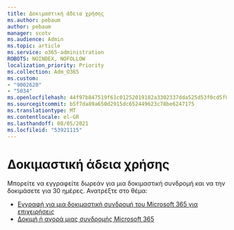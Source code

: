 ```yaml
---
title: Δοκιμαστική άδεια χρήσης
ms.author: pebaum
author: pebaum
manager: scotv
ms.audience: Admin
ms.topic: article
ms.service: o365-administration
ROBOTS: NOINDEX, NOFOLLOW
localization_priority: Priority
ms.collection: Adm_O365
ms.custom:
- "9002620"
- "5034"
ms.openlocfilehash: 44f97b847519f61c01252019182a3302337dda525d53f0cd5f82e3682218a81e
ms.sourcegitcommit: b5f7da89a650d2915dc652449623c78be6247175
ms.translationtype: MT
ms.contentlocale: el-GR
ms.lasthandoff: 08/05/2021
ms.locfileid: "53921115"
---
```

# <a name="trial-license"></a>Δοκιμαστική άδεια χρήσης

Μπορείτε να εγγραφείτε δωρεάν για μια δοκιμαστική συνδρομή και να την δοκιμάσετε για 30 ημέρες. Ανατρέξτε στο θέμα:

- [Εγγραφή για μια δοκιμαστική συνδρομή του Microsoft 365 για επιχειρήσεις](https://docs.microsoft.com/microsoft-365/commerce/sign-up-for-office-365-trial?view=o365-worldwide)
- [Δοκιμή ή αγορά μιας συνδρομής Microsoft 365](https://docs.microsoft.com/microsoft-365/commerce/try-or-buy-microsoft-365?view=o365-worldwide)
